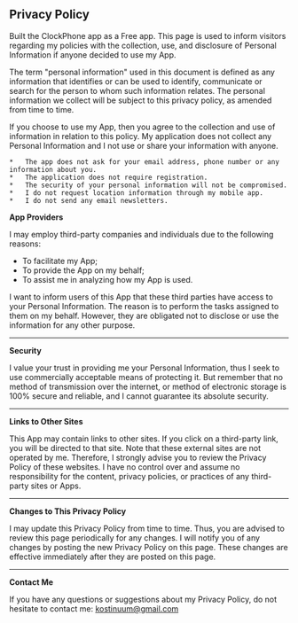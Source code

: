 ## Privacy Policy

Built the ClockPhone app as a Free app.
This page is used to inform visitors regarding my policies with the collection, use, and disclosure of Personal Information if anyone decided to use my App.

The term "personal information" used in this document is defined as any information that identifies or can be used to identify, communicate or search for the person to whom such information relates. The personal information we collect will be subject to this privacy policy, as amended from time to time.

If you choose to use my App, then you agree to the collection and use of information in relation to this policy. My application does not collect any Personal Information and I not use or share your information with anyone.
```
*   The app does not ask for your email address, phone number or any information about you.
*   The application does not require registration.
*   The security of your personal information will not be compromised.
*   I do not request location information through my mobile app.
*   I do not send any email newsletters.
```


**App Providers**

I may employ third-party companies and individuals due to the following reasons:

*   To facilitate my App;
*   To provide the App on my behalf;
*   To assist me in analyzing how my App is used.

I want to inform users of this App that these third parties have access to your Personal Information. The reason is to perform the tasks assigned to them on my behalf. However, they are obligated not to disclose or use the information for any other purpose.

---

**Security**

I value your trust in providing me your Personal Information, thus I seek to use commercially acceptable means of protecting it. But remember that no method of transmission over the internet, or method of electronic storage is 100% secure and reliable, and I cannot guarantee its absolute security.

---

**Links to Other Sites**

This App may contain links to other sites. If you click on a third-party link, you will be directed to that site. Note that these external sites are not operated by me. Therefore, I strongly advise you to review the Privacy Policy of these websites. I have no control over and assume no responsibility for the content, privacy policies, or practices of any third-party sites or Apps.

---

**Changes to This Privacy Policy**

I may update this Privacy Policy from time to time. Thus, you are advised to review this page periodically for any changes. I will notify you of any changes by posting the new Privacy Policy on this page. These changes are effective immediately after they are posted on this page.

---

**Contact Me**

If you have any questions or suggestions about my Privacy Policy, do not hesitate to contact me: kostinuum@gmail.com

